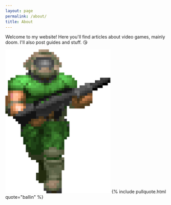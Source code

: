 ```yaml
---
layout: page
permalink: /about/
title: About
---
```

Welcome to my website! Here you'll find articles about video games, mainly doom. I'll also post guides and stuff. :kissing_heart:

![](../images/doomguy.webp) {% include pullquote.html quote="ballin" %}
<!--stackedit_data:
eyJoaXN0b3J5IjpbLTk3MzMwODYxMCwxNzE5MDU3MjE1LC0xNz
Y1MTY4NjEyXX0=
-->